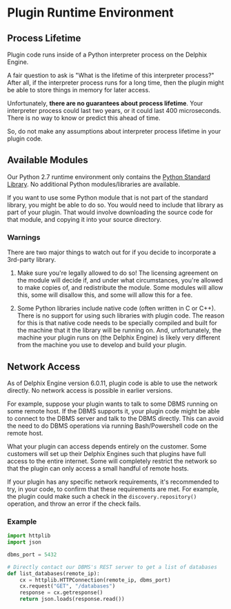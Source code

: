 # Plugin Runtime Environment

## Process Lifetime
Plugin code runs inside of a Python interpreter process on the Delphix Engine.

A fair question to ask is "What is the lifetime of this interpreter process?"  After all, if the interpreter
process runs for a long time, then the plugin might be able to store things in memory for later access.

Unfortunately, **there are no guarantees about process lifetime**. Your interpreter process could last two years, or it could last 400 microseconds. There is no way to know or predict this ahead of time.

So, do not make any assumptions about interpreter process lifetime in your plugin code.


## Available Modules
Our Python 2.7 runtime environment only contains the [Python Standard Library](https://docs.python.org/2/library/). No additional Python modules/libraries are available.

If you want to use some Python module that is not part of the standard library, you might be able to do so.
You would need to include that library as part of your plugin. That would involve downloading the source
code for that module, and copying it into your source directory.

### Warnings
There are two major things to watch out for if you decide to incorporate a 3rd-party library.

1) Make sure you're legally allowed to do so! The licensing agreement on the module will decide if, and
under what circumstances, you're allowed to make copies of, and redistribute the module. Some modules will
allow this, some will disallow this, and some will allow this for a fee.

2) Some Python libraries include native code (often written in C or C++). There is no support for using
such libraries with plugin code.  The reason for this is that native code needs to be
specially compiled and built for the machine that it the library will be running on. And, unfortunately,
the machine your plugin runs on (the Delphix Engine) is likely very different from the machine you use
to develop and build your plugin.

## Network Access
As of Delphix Engine version 6.0.11, plugin code is able to use the network directly. No network access is
possible in earlier versions.

For example, suppose your plugin wants to talk to some DBMS running on some remote host.
If the DBMS supports it, your plugin code might be able to connect to the DBMS server and talk to the
DBMS directly. This can avoid the need to do DBMS operations via running Bash/Powershell code on the remote host.

What your plugin can access depends entirely on the customer. Some customers will set up their Delphix
Engines such that plugins have full access to the entire internet. Some will completely restrict the network
so that the plugin can only access a small handful of remote hosts.

If your plugin has any specific network requirements, it's recommended to try, in your code, to confirm that these requirements are met. For example, the plugin could make such a check in the
`discovery.repository()` operation, and throw an error if the check fails.

### Example
```python
import httplib
import json

dbms_port = 5432

# Directly contact our DBMS's REST server to get a list of databases
def list_databases(remote_ip):
    cx = httplib.HTTPConnection(remote_ip, dbms_port)
    cx.request("GET", "/databases")
    response = cx.getresponse()
    return json.loads(response.read())
```
